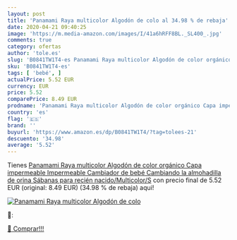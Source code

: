 ```yaml
---
layout: post
title: 'Panamami Raya multicolor Algodón de colo al 34.98 % de rebaja'
date: 2020-04-21 09:40:25
image: 'https://m.media-amazon.com/images/I/41a6hRFF8BL._SL400_.jpg'
comments: true
category: ofertas
author: 'tole.es'
slug: 'B0841TW1T4-es Panamami Raya multicolor Algodón de color orgánico Capa...'
sku: 'B0841TW1T4-es'
tags: [ 'bebé', ]
actualPrice: 5.52 EUR
currency: EUR
price: 5.52
comparePrice: 8.49 EUR
prodname: 'Panamami Raya multicolor Algodón de color orgánico Capa impermeable Impermeable Cambiador de bebé Cambiando la almohadilla de orina Sábanas para recién nacido/Multicolor/S'
country: 'es'
flag: '🇪🇸'
brand: ''
buyurl: 'https://www.amazon.es/dp/B0841TW1T4/?tag=tolees-21'
descuento: '34.98'
average: '5.52'
---
```


Tienes [Panamami Raya multicolor Algodón de color orgánico Capa impermeable Impermeable Cambiador de bebé Cambiando la almohadilla de orina Sábanas para recién nacido/Multicolor/S](https://www.amazon.es/dp/B0841TW1T4/?tag=tolees-21) con precio final de  5.52 EUR (original: 8.49 EUR) (34.98 %  de rebaja) aqui!

[![Panamami Raya multicolor Algodón de colo](https://m.media-amazon.com/images/I/41a6hRFF8BL._SL400_.jpg)](https://www.amazon.es/dp/B0841TW1T4/?tag=tolees-21)

🔎:


[🛒 Comprar!!!](https://www.amazon.es/dp/B0841TW1T4/?tag=tolees-21)
